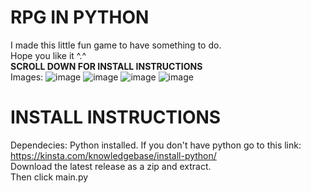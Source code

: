  # **RPG IN PYTHON**<br>
I made this little fun game to have something to do.<br>
Hope you like it ^.^<br>
**SCROLL DOWN FOR INSTALL INSTRUCTIONS**<br>
Images:
![image](https://github.com/ruhaan-bit/Fun-python-RPG/assets/65218875/9ddce4f5-2ddc-451d-ba54-8695dd6c5523)
![image](https://github.com/ruhaan-bit/Fun-python-RPG/assets/65218875/834c1499-b6d9-492f-9442-fac01b5f889b)
![image](https://github.com/ruhaan-bit/Fun-python-RPG/assets/65218875/fb296927-4ad0-4202-8ae3-d9feb04b0414)
![image](https://github.com/ruhaan-bit/Fun-python-RPG/assets/65218875/a921fe27-3718-4671-a37e-15a3d97698ad)

# **INSTALL INSTRUCTIONS**<br>
Dependecies: Python installed. If you don't have python go to this link: https://kinsta.com/knowledgebase/install-python/<br>
Download the latest release as a zip and extract.<br>
Then click main.py<br>




